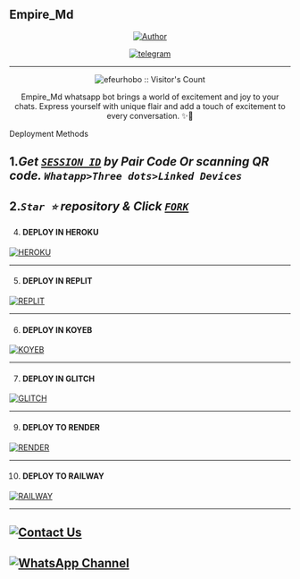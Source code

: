 ## Empire_Md
<p align="center">
<a href="https://github.com/efeurhobo"><img title="Author" src="https://i.imgur.com/2iHR6dE.jpeg?style=for-the-badge&logo=github"></a>

<p align="center">

  <a aria-label="Join our chats" href="https://t.me/only_one_empire_channel" target="_blank">
    <img alt="telegram" src="https://img.shields.io/badge/Join Group-25D366?style=for-the-badge&logo=telegram&logoColor=white" />
  </a>
 
---

 <p align="center"><img src="https://profile-counter.glitch.me/{Empire_Md}/count.svg" alt="efeurhobo :: Visitor's Count" old_src="https://profile-counter.glitch.me/{efeurhobo}/count.svg" /></p>


  <p align="center"> Empire_Md whatsapp bot brings a world of excitement and joy to your chats. Express yourself with unique flair and add a touch of excitement to every conversation. ✨🤖 </p


Deployment Methods
  
 1.***Get [`SESSION ID`](https://suhail-md-vtsf.onrender.com/)  by Pair Code Or scanning QR code. `Whatapp>Three dots>Linked Devices`***
------------------------------------------------
2.***`Star ⭐` repository & Click [`FORK`](https://github.com/efeurhobo/Empire_Md/fork)***
------------------------------------------------
 4.  #### DEPLOY IN HEROKU 

<a href="https://heroku.com/deploy?template=https://github.com/efeurhobo/Empire_Md" target="_blank">
    <img alt="HEROKU" src="https://img.shields.io/badge/HEROKU-h?color=6762A6&style=for-the-badge&logo=heroku" />
</a>

--------
5.  #### DEPLOY IN REPLIT

   <a href="https://replit.com/github/efeurhobo/Empire_Md" target="_blank">
    <img alt="REPLIT" src="https://img.shields.io/badge/REPLIT-h?color=orange&style=for-the-badge&logo=replit" />
</a>

--------
6.  #### DEPLOY IN KOYEB

<a href="https://app.koyeb.com/deploy?type=git&repository=github.com/efeurhobo/Empire_Md&builder=dockerfile&dockerfile=lib%2FDockerfile&env%5BSESSION_ID%5D=&env%5BOWNER_NUMBER%5D=&ports=8000%3Bhttp%3B%2F&plan=free">
  <img alt="KOYEB" src="https://img.shields.io/badge/KOYEB-h?color=blue&style=for-the-badge&logo=koyeb&logoColor=white" />
</a>

--------
7.  #### DEPLOY IN GLITCH

<a href="https://glitch.com/edit/#!/import/github/efeurhobo/Empire_Md" target="_blank">
    <img alt="GLITCH" src="https://img.shields.io/badge/GLITCH-h?color=pink&style=for-the-badge&logo=glitch" />
</a>

--------

9. #### DEPLOY TO RENDER

<a href="https://render.com/deploy?repo=https://github.com/efeurhobo/Empire_Md&env[SESSION_ID]=&env[OWNER_NUMBER]=" target="_blank">
    <img alt="RENDER" src="https://img.shields.io/badge/RENDER-h?color=blueviolet&style=for-the-badge&logo=render" />
</a>


----------------------------------------
10. #### DEPLOY TO RAILWAY

<a href="https://railway.app/new/template?template=https://github.com/efeurhobo/Empire_Md" target="_blank">
    <img alt="RAILWAY" src="https://img.shields.io/badge/RAILWAY-h?color=0B0D0E&style=for-the-badge&logo=railway" />
</a>

----------------------------------------
[![Contact Us](https://img.shields.io/badge/Contact%20Us-Click%20Here-brightgreen)](https://tg-contact-form-efeurhobopatricias-projects.vercel.app/)
-------------------------------------------
[![WhatsApp Channel](https://img.shields.io/badge/WhatsApp_Channel-25D366?style=for-the-badge&logo=whatsapp&logoColor=white)](https://whatsapp.com/channel/0029VajVvpQIyPtUbYt3Oz0k)
--------

